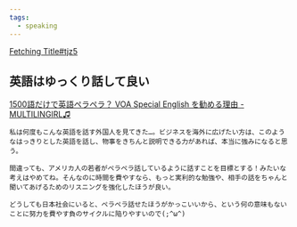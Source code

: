 ```yaml
---
tags:
  - speaking
---
```

[Fetching Title#tjz5](https://www.youtube.com/watch?list=PL8A833CC4FBBB182F&v=ok31W8ue1F4&embeds_referring_euri=https%3A%2F%2Fwww.multilingirl.com%2F2016%2F03%2Fvoa-special-english.html&source_ve_path=Mjg2NjMsMjM4NTE&feature=emb_title)

## 英語はゆっくり話して良い

[1500語だけで英語ペラペラ？ VOA Special English を勧める理由 - MULTILINGIRL♫](https://www.multilingirl.com/2016/03/voa-special-english.html)

```
私は何度もこんな英語を話す外国人を見てきた…。ビジネスを海外に広げたい方は、このようなはっきりとした英語を話し、物事をきちんと説明できる力があれば、本当に強みになると思う。

間違っても、アメリカ人の若者がペラペラ話しているように話すことを目標とする！みたいな考えはやめてね。そんなのに時間を費やすなら、もっと実利的な勉強や、相手の話をちゃんと聞いてあげるためのリスニングを強化したほうが良い。

どうしても日本社会にいると、ペラペラ話せたほうがかっこいいから、という何の意味もないことに努力を費やす負のサイクルに陥りやすいので(;^ω^)
```

